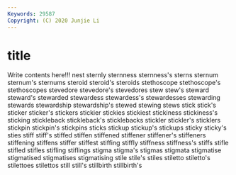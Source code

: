 ```yaml
---
Keywords: 29587
Copyright: (C) 2020 Junjie Li
---
```


# title

Write contents here!!!
nest 
sternly 
sternness 
sternness's 
sterns 
sternum 
sternum's 
sternums 
steroid
steroid's 
steroids 
stethoscope 
stethoscope's 
stethoscopes 
stevedore 
stevedore's 
stevedores 
stew 
stew's
steward 
steward's 
stewarded 
stewardess 
stewardess's 
stewardesses 
stewarding 
stewards 
stewardship 
stewardship's
stewed 
stewing 
stews 
stick 
stick's 
sticker 
sticker's 
stickers 
stickier 
stickies
stickiest 
stickiness 
stickiness's 
sticking 
stickleback 
stickleback's 
sticklebacks 
stickler 
stickler's 
sticklers
stickpin 
stickpin's 
stickpins 
sticks 
stickup 
stickup's 
stickups 
sticky 
sticky's 
sties
stiff 
stiff's 
stiffed 
stiffen 
stiffened 
stiffener 
stiffener's 
stiffeners 
stiffening 
stiffens
stiffer 
stiffest 
stiffing 
stiffly 
stiffness 
stiffness's 
stiffs 
stifle 
stifled 
stifles
stifling 
stiflings 
stigma 
stigma's 
stigmas 
stigmata 
stigmatise 
stigmatised 
stigmatises 
stigmatising
stile 
stile's 
stiles 
stiletto 
stiletto's 
stilettoes 
stilettos 
still 
still's 
stillbirth
stillbirth's 
